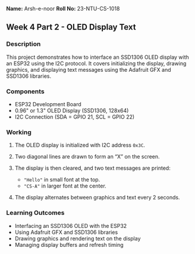 
**Name:** Arsh-e-noor
**Roll No:** 23-NTU-CS-1018

## Week 4 Part 2 - OLED Display Text

### Description

This project demonstrates how to interface an SSD1306 OLED display with an ESP32 using the I2C protocol. It covers initializing the display, drawing graphics, and displaying text messages using the Adafruit GFX and SSD1306 libraries.

### Components

* ESP32 Development Board
* 0.96" or 1.3" OLED Display (SSD1306, 128x64)
* I2C Connection (SDA = GPIO 21, SCL = GPIO 22)

### Working

1. The OLED display is initialized with I2C address `0x3C`.
2. Two diagonal lines are drawn to form an “X” on the screen.
3. The display is then cleared, and two text messages are printed:

   * `"Hello"` in small font at the top.
   * `"CS-A"` in larger font at the center.
4. The display alternates between graphics and text every 2 seconds.

### Learning Outcomes

* Interfacing an SSD1306 OLED with the ESP32
* Using Adafruit GFX and SSD1306 libraries
* Drawing graphics and rendering text on the display
* Managing display buffers and refresh timing


